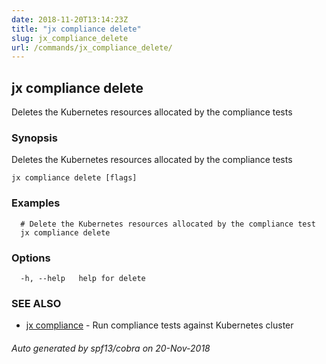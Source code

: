 ```yaml
---
date: 2018-11-20T13:14:23Z
title: "jx compliance delete"
slug: jx_compliance_delete
url: /commands/jx_compliance_delete/
---
```

## jx compliance delete

Deletes the Kubernetes resources allocated by the compliance tests

### Synopsis

Deletes the Kubernetes resources allocated by the compliance tests

```
jx compliance delete [flags]
```

### Examples

```
  # Delete the Kubernetes resources allocated by the compliance test
  jx compliance delete
```

### Options

```
  -h, --help   help for delete
```

### SEE ALSO

* [jx compliance](/commands/jx_compliance/)	 - Run compliance tests against Kubernetes cluster

###### Auto generated by spf13/cobra on 20-Nov-2018
